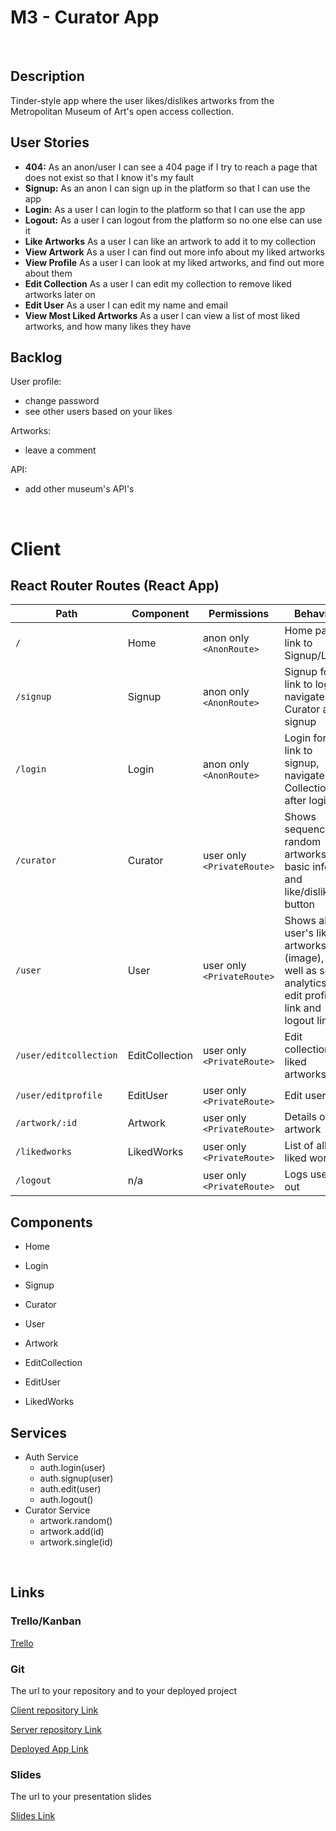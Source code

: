 # M3 - Curator App

<br>

## Description

Tinder-style app where the user likes/dislikes artworks from the Metropolitan Museum of Art's open access collection.

## User Stories

- **404:** As an anon/user I can see a 404 page if I try to reach a page that does not exist so that I know it's my fault
- **Signup:** As an anon I can sign up in the platform so that I can use the app
- **Login:** As a user I can login to the platform so that I can use the app
- **Logout:** As a user I can logout from the platform so no one else can use it
- **Like Artworks** As a user I can like an artwork to add it to my collection
- **View Artwork** As a user I can find out more info about my liked artworks
- **View Profile** As a user I can look at my liked artworks, and find out more about them
- **Edit Collection** As a user I can edit my collection to remove liked artworks later on
- **Edit User** As a user I can edit my name and email
- **View Most Liked Artworks** As a user I can view a list of most liked artworks, and how many likes they have

## Backlog

User profile:

- change password
- see other users based on your likes

Artworks:

- leave a comment

API:

- add other museum's API's

<br>

# Client

## React Router Routes (React App)

| Path                   | Component      | Permissions                | Behavior                                                                                              |
| ---------------------- | -------------- | -------------------------- | ----------------------------------------------------------------------------------------------------- |
| `/`                    | Home           | anon only `<AnonRoute>`    | Home page, link to Signup/Login                                                                       |
| `/signup`              | Signup         | anon only `<AnonRoute>`    | Signup form, link to login, navigate to Curator after signup                                          |
| `/login`               | Login          | anon only `<AnonRoute>`    | Login form, link to signup, navigate to Collection after login                                        |
| `/curator`             | Curator        | user only `<PrivateRoute>` | Shows sequence of random artworks, basic info and like/dislike button                                 |
| `/user`                | User           | user only `<PrivateRoute>` | Shows all user's liked artworks (image), as well as some analytics, edit profile link and logout link |
| `/user/editcollection` | EditCollection | user only `<PrivateRoute>` | Edit collection of liked artworks                                                                     |
| `/user/editprofile`    | EditUser       | user only `<PrivateRoute>` | Edit user info                                                                                        |
| `/artwork/:id`         | Artwork        | user only `<PrivateRoute>` | Details of an artwork                                                                                 |
| `/likedworks`          | LikedWorks     | user only `<PrivateRoute>` | List of all liked works                                                                               |
| `/logout`              | n/a            | user only `<PrivateRoute>` | Logs user out                                                                                         |

## Components

- Home

- Login

- Signup

- Curator

- User

- Artwork

- EditCollection

- EditUser

- LikedWorks

## Services

- Auth Service
  - auth.login(user)
  - auth.signup(user)
  - auth.edit(user)
  - auth.logout()
- Curator Service
  - artwork.random()
  - artwork.add(id)
  - artwork.single(id)

<br>

## Links

### Trello/Kanban

[Trello](https://trello.com/b/ur4kECPk/project-m3-curator)

### Git

The url to your repository and to your deployed project

[Client repository Link](https://github.com/willemprins93/curator-client)

[Server repository Link](https://github.com/willemprins93/curator-server)

[Deployed App Link](http://heroku.com)

### Slides

The url to your presentation slides

[Slides Link](http://slides.com)
